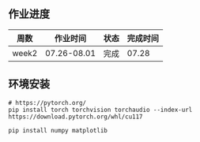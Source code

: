 ## 作业进度
| 周数    | 作业时间        | 状态  | 完成时间  |
|-------|-------------|-----|-------|
| week2 | 07.26-08.01 | 完成  | 07.28 |

## 环境安装
```shell
# https://pytorch.org/
pip install torch torchvision torchaudio --index-url https://download.pytorch.org/whl/cu117

pip install numpy matplotlib
```